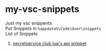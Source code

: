 # my-vsc-snippets
Just my vsc snippents\
Put Snippets in ```%appdata%\Code\User\snippets```\
List of Snippets
1. [secretservice.club lua's api snippet](/secretservice)
